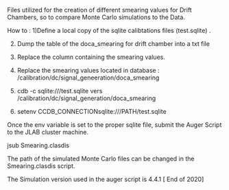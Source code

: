 Files utilized for the creation of different smearing values for Drift Chambers, so to compare Monte Carlo simulations to the Data.

How to : 
1)Define a local copy of the sqlite calibtations files (test.sqlite) .

2) Dump the table of the doca_smearing for drift chamber into a txt file 

3) Replace the column containing the smearing values.

2) Replace the smearing values located in  database : /calibration/dc/signal_geneeration/doca_smearing 

3) cdb -c sqlite:///test.sqlite vers /calibration/dc/signal_generation/doca_smearing

4) setenv CCDB_CONNECTIONsqlite:///PATH/test.sqlite

Once the env variable is set to the proper sqlite file,  submit the Auger Script to the JLAB cluster machine.


jsub Smearing.clasdis 

The path of the simulated Monte Carlo files can be changed in the Smearing.clasdis script.


The Simulation version used in the auger script is 4.4.1 [ End of 2020]  
